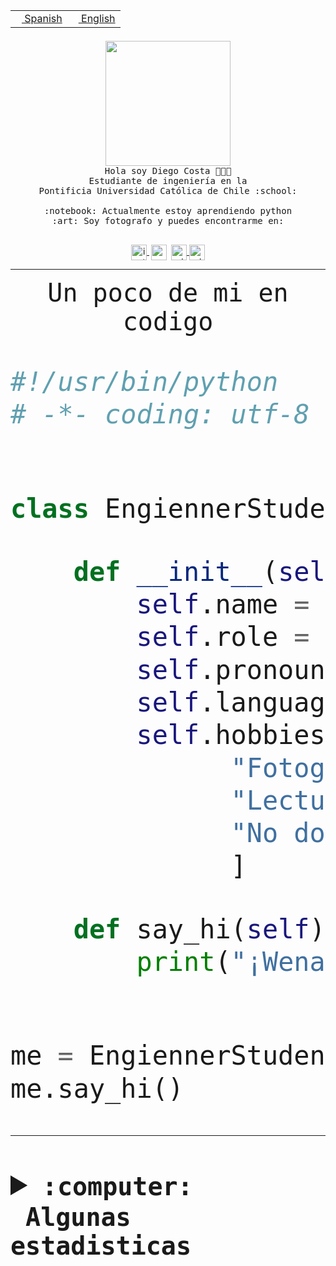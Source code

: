 <table border="0"  align="right">
 <tr><td><a href="README.md"><img src="https://upload.wikimedia.org/wikipedia/commons/thumb/8/89/Bandera_de_Espa%C3%B1a.svg/1200px-Bandera_de_Espa%C3%B1a.svg.png" height="10"> Spanish</a></td>
 <td><a href="README.en.md"><img src="https://upload.wikimedia.org/wikipedia/commons/a/a4/Flag_of_the_United_States.svg" height="10"> English</a></td></tr>
</table><br><br><br>


<p align="center">
  <img src="https://github.com/diegocostares/diegocostares/blob/main/Images/aaa2.gif?raw=true" height="200px" weight="200px">
  <br><samp>
    Hola soy Diego Costa 👨🏻‍💻<br>
    Estudiante de ingeniería en la <br>
    Pontificia Universidad Católica de Chile :school:<br>
  <br>
    :notebook: Actualmente estoy aprendiendo python <br>
    :art: Soy fotografo y puedes encontrarme en: <br>
  <br></samp>
  
</p>

<p align="center">
   <a href="https://instagram.com/diegocosta_no" target="blank">
    <img 
    align="center" src="https://cdn.jsdelivr.net/npm/simple-icons@3.0.1/icons/instagram.svg" alt="instagram" height="25px" width="25px" />
  </a>
  <a style="border: 3px solid; color: white;"href="https://t.me/diegocosta_no" target="blank">
  <img
  align="center" alt="Telegram" width="25px" src="https://icons-for-free.com/iconfiles/png/512/Telegram-1324888767380505522.png" />
</a>
<a href="https://api.whatsapp.com/send?phone=56971897835&text=Hola!" target="blank">
  <img
  align="center" alt="wtsp" width="25px" src="https://img.icons8.com/pastel-glyph/2x/whatsapp--v2.png" />
</a>
<a href="https://www.linkedin.com/in/diego-costa-786249213/" target="blank">
  <img
  align="center" alt="wtsp" width="25px" src="https://img.icons8.com/metro/452/linkedin.png" />
</a>

  </a>
</p>

---


<p align="center"><font size="25"><samp>Un poco de mi en codigo</samp></front></p>


```python
#!/usr/bin/python
# -*- coding: utf-8 -*-


class EngiennerStudent:

    def __init__(self):
        self.name = "Diego Costa"
        self.role = "Estudiante"
        self.pronouns = "he/him"
        self.language_spoken = ["es_CL", "en_US"]
        self.hobbies = [
              "Fotografia",
              "Lectura",
              "No dormir",
              ]

    def say_hi(self):
        print("¡Wena mundo!")


me = EngiennerStudent()
me.say_hi()
```
---
<details>
  <summary><b><samp>:computer: &nbsp;Algunas estadisticas</samp></b></summary>
  <br/></p>

<!--START_SECTION:waka-->
![Code Time](http://img.shields.io/badge/Code%20Time-920%20hrs%2012%20mins-blue)

**Soy nocturno 🦉** 

```text
🌞 Mañana                 8 commits           ░░░░░░░░░░░░░░░░░░░░░░░░░   00.30 % 
🌆 Día                    817 commits         ████████░░░░░░░░░░░░░░░░░   30.56 % 
🌃 Tarde                  1166 commits        ███████████░░░░░░░░░░░░░░   43.62 % 
🌙 Noche                  682 commits         ██████░░░░░░░░░░░░░░░░░░░   25.51 % 
```
📅 **Soy más productivo los Martes** 

```text
Lunes                    406 commits         ████░░░░░░░░░░░░░░░░░░░░░   15.19 % 
Martes                   527 commits         █████░░░░░░░░░░░░░░░░░░░░   19.72 % 
Miércoles                340 commits         ███░░░░░░░░░░░░░░░░░░░░░░   12.72 % 
Jueves                   370 commits         ███░░░░░░░░░░░░░░░░░░░░░░   13.84 % 
Viernes                  419 commits         ████░░░░░░░░░░░░░░░░░░░░░   15.68 % 
Sábado                   218 commits         ██░░░░░░░░░░░░░░░░░░░░░░░   08.16 % 
Domingo                  393 commits         ████░░░░░░░░░░░░░░░░░░░░░   14.70 % 
```


📊 **Esta semana me dediqué a** 

```text
🐱‍💻 Proyectos: 
github-actions           8 hrs 56 mins       ███████░░░░░░░░░░░░░░░░░░   29.15 % 
2023-1-S4-Grupo2-Backend 7 hrs 42 mins       ██████░░░░░░░░░░░░░░░░░░░   25.13 % 
2023-1-S4-Grupo2-IA      5 hrs 54 mins       █████░░░░░░░░░░░░░░░░░░░░   19.24 % 
private-test             3 hrs 35 mins       ███░░░░░░░░░░░░░░░░░░░░░░   11.72 % 
2023-1-S4-Grupo2-Frontend56 mins             █░░░░░░░░░░░░░░░░░░░░░░░░   03.07 % 
```


 Last Updated on 13/05/2023 18:21:57 UTC
<!--END_SECTION:waka-->
  
  

<p align="center"> <img src="https://github-readme-stats.vercel.app/api?username=diegocostares&show_icons=true&theme=ayu-mirage" alt="abhisheknaiidu" /></p>
 
</details>
